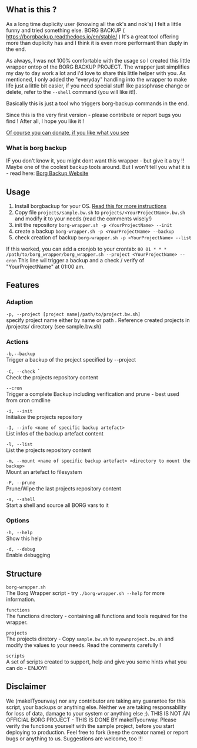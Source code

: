 ## What is this ?
As a long time duplicity user (knowing all the ok's and nok's) I felt a little funny and tried something else.
BORG BACKUP ( https://borgbackup.readthedocs.io/en/stable/ )
It's a great tool offering more than duplicity has and I think it is even more performant than duply in the end.

As always, I was not 100% comfortable with the usage so I created this little wrapper ontop of the BORG BACKUP PROJECT.
The wrapper just simplifies my day to day work a lot and i'd love to share this little helper with you.
As mentioned, I only added the "everyday" handling into the wrapper to make life just a little bit easier, if you need special stuff like passphrase change or delete, refer to the `--shell` command (you will like it!).

Basically this is just a tool who triggers borg-backup commands in the end.

Since this is the very first version - please contribute or report bugs you find !
After all, I hope you like it !

[Of course you can donate, if you like what you see](https://www.paypal.com/cgi-bin/webscr?cmd=_donations&business=info%40makeityourway%2ede&lc=DE&item_name=makeITyourway&item_number=borg%2dbackup&no_note=0&cn=Mitteilung%20an%20den%20H%c3%a4ndler%3a&no_shipping=2&currency_code=EUR&bn=PP%2dDonationsBF%3abtn_donateCC_LG%2egif%3aNonHosted)

### What is borg backup
IF you don't know it, you might dont want this wrapper - but give it a try !!
Maybe one of the coolest backup tools around.
But I won't tell you what it is - read here: [Borg Backup Website](https://borgbackup.readthedocs.io/en/stable/)

## Usage
1) Install borgbackup for your OS. [Read this for more instructions](https://borgbackup.readthedocs.io/en/stable/installation.html)
2) Copy file `projects/sample.bw.sh` to `projects/<YourProjectName>.bw.sh` and modify it to your needs (read the comments wisely!)  
3) init the repository `borg-wrapper.sh -p <YourProjectName> --init`  
4) create a backup `borg-wrapper.sh -p <YourProjectName> --backup`  
5) check creation of backup `borg-wrapper.sh -p <YourProjectName> --list`  

If this worked, you can add a cronjob to your crontab:
`00 01 * * * /path/to/borg_wrapper/borg_wrapper.sh --project <YourProjectName> --cron`
This line wil trigger a backup and a check / verify of "YourProjectName" at 01:00 am.


## Features

### Adaption
`-p, --project [project name|/path/to/project.bw.sh]`  
specify project name either by name or path .
Reference created projects in /projects/ directory (see sample.bw.sh)  

### Actions
`-b,--backup`  
Trigger a backup of the project specified by --project

`-C, --check `<name of specific backup artefact>`  
Check the projects repository content  

`--cron`  
Trigger a complete Backup including verification and prune - best used from cron cmdline  

`-i, --init`  
Initialize the projects repository  

`-I, --info <name of specific backup artefact>`  
List infos of the backup artefact content  

`-l, --list`  
List the projects repository content  

`-m, --mount <name of specific backup artefact> <directory to mount the backup>`  
Mount an artefact to filesystem  

`-P, --prune`  
Prune/Wipe the last projects repository content  

`-s, --shell`  
Start a shell and source all BORG vars to it  

### Options
`-h, --help`  
Show this help  

`-d, --debug`  
Enable debugging  

## Structure
`borg-wrapper.sh`  
The Borg Wrapper script - try `./borg-wrapper.sh --help` for more information.  

`functions`  
The functions directory - containing all functions and tools required for the wrapper.  

`projects`  
The projects diretory - Copy `sample.bw.sh` to `myownproject.bw.sh` and modify the values to your needs.
Read the comments carefully !

`scripts`  
A set of scripts created to support, help and give you some hints what you can do - ENJOY!  

## Disclaimer
We (makeITyourway) nor any contributor are taking any guarantee for this script, your backups or anything else.
Neither we are taking responsability for loss of data, damage to your system or anything else ;). 
THIS IS NOT AN OFFICIAL BORG PROJECT - THIS IS DONE BY makeITyourway.
Please verify the functions yourself with the sample project, before you start deploying to production.
Feel free to fork (keep the creator name) or report bugs or anything to us.
Suggestions are welcome, too !!!

